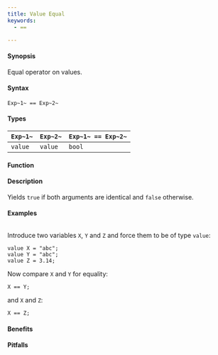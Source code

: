 ```yaml
---
title: Value Equal
keywords:
  - ==

---
```


#### Synopsis

Equal operator on values.

#### Syntax

`Exp~1~ == Exp~2~`

#### Types


| `Exp~1~`   | `Exp~2~` | `Exp~1~ == Exp~2~`  |
| --- | --- | --- |
| `value`     |  `value`  | `bool`                |


#### Function

#### Description

Yields `true` if both arguments are identical and `false` otherwise.

#### Examples

```rascal-shell
```
Introduce two variables `X`, `Y` and `Z` and force them to be of type `value`:
```rascal-shell,continue
value X = "abc";
value Y = "abc";
value Z = 3.14;
```
Now compare `X` and `Y` for equality:
```rascal-shell,continue
X == Y;
```
and `X` and `Z`:
```rascal-shell,continue
X == Z;
```

#### Benefits

#### Pitfalls

